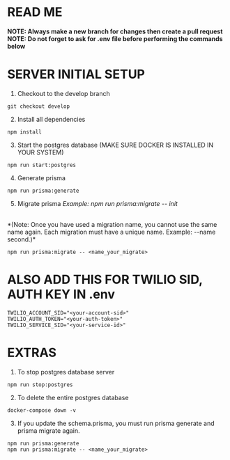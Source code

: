 # READ ME

**NOTE: Always make a new branch for changes then create a pull request**
<br>
**NOTE: Do not forget to ask for .env file before performing the commands below**

# SERVER INITIAL SETUP

1. Checkout to the develop branch

```
git checkout develop
```

2. Install all dependencies

```
npm install
```

3. Start the postgres database (MAKE SURE DOCKER IS INSTALLED IN YOUR SYSTEM)

```
npm run start:postgres
```

4. Generate prisma

```
npm run prisma:generate
```

5. Migrate prisma
*Example: npm run prisma:migrate -- init*
<br>
*(Note: Once you have used a migration name, you cannot use the same name again. Each migration must have a unique name. Example: --name second.)*
<br>

```
npm run prisma:migrate -- <name_your_migrate>
```

# ALSO ADD THIS FOR TWILIO SID, AUTH KEY IN .env

```
TWILIO_ACCOUNT_SID="<your-account-sid>"
TWILIO_AUTH_TOKEN="<your-auth-token>"
TWILIO_SERVICE_SID="<your-service-id>"
```

# EXTRAS
1. To stop postgres database server
```
npm run stop:postgres
```

2. To delete the entire postgres database
```
docker-compose down -v
```

3. If you update the schema.prisma, you must run prisma generate and prisma migrate again.
```
npm run prisma:generate
npm run prisma:migrate -- <name_your_migrate>
```
